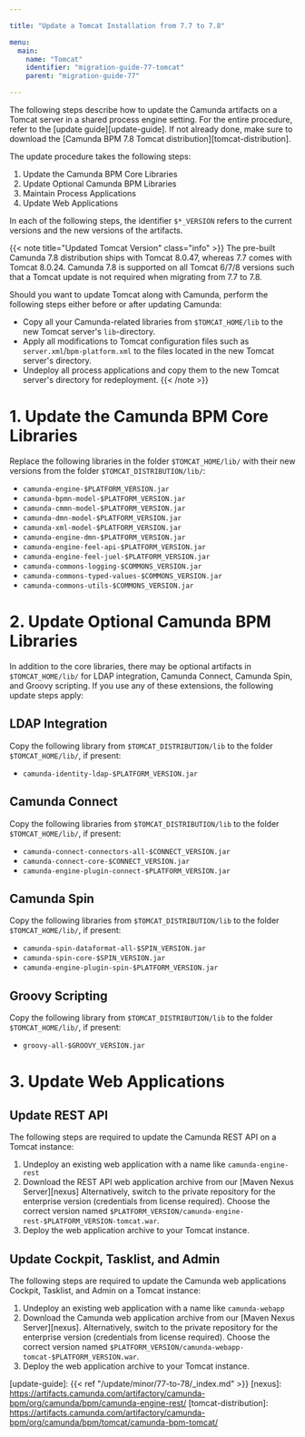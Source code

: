 ```yaml
---

title: "Update a Tomcat Installation from 7.7 to 7.8"

menu:
  main:
    name: "Tomcat"
    identifier: "migration-guide-77-tomcat"
    parent: "migration-guide-77"

---
```


The following steps describe how to update the Camunda artifacts on a Tomcat server in a shared process engine setting. 
For the entire procedure, refer to the [update guide][update-guide]. If not already done, make sure to download the 
[Camunda BPM 7.8 Tomcat distribution][tomcat-distribution].

The update procedure takes the following steps:

1. Update the Camunda BPM Core Libraries
2. Update Optional Camunda BPM Libraries
3. Maintain Process Applications
4. Update Web Applications

In each of the following steps, the identifier `$*_VERSION` refers to the current versions and the new versions of the artifacts.

{{< note title="Updated Tomcat Version" class="info" >}}
The pre-built Camunda 7.8 distribution ships with Tomcat 8.0.47, whereas 7.7 comes with Tomcat 8.0.24. Camunda 7.8 is 
supported on all Tomcat 6/7/8 versions such that a Tomcat update is not required when migrating from 7.7 to 7.8.

Should you want to update Tomcat along with Camunda, perform the following steps either before or after updating Camunda:

* Copy all your Camunda-related libraries from `$TOMCAT_HOME/lib` to the new Tomcat server's `lib`-directory.
* Apply all modifications to Tomcat configuration files such as `server.xml`/`bpm-platform.xml` to the files located in the new Tomcat server's directory.
* Undeploy all process applications and copy them to the new Tomcat server's directory for redeployment.
{{< /note >}}

# 1. Update the Camunda BPM Core Libraries

Replace the following libraries in the folder `$TOMCAT_HOME/lib/` with their new versions from the folder `$TOMCAT_DISTRIBUTION/lib/`:

* `camunda-engine-$PLATFORM_VERSION.jar`
* `camunda-bpmn-model-$PLATFORM_VERSION.jar`
* `camunda-cmmn-model-$PLATFORM_VERSION.jar`
* `camunda-dmn-model-$PLATFORM_VERSION.jar`
* `camunda-xml-model-$PLATFORM_VERSION.jar`
* `camunda-engine-dmn-$PLATFORM_VERSION.jar`
* `camunda-engine-feel-api-$PLATFORM_VERSION.jar`
* `camunda-engine-feel-juel-$PLATFORM_VERSION.jar`
* `camunda-commons-logging-$COMMONS_VERSION.jar`
* `camunda-commons-typed-values-$COMMONS_VERSION.jar`
* `camunda-commons-utils-$COMMONS_VERSION.jar`

# 2. Update Optional Camunda BPM Libraries

In addition to the core libraries, there may be optional artifacts in `$TOMCAT_HOME/lib/` for LDAP integration, Camunda Connect, Camunda Spin, and Groovy scripting. If you use any of these extensions, the following update steps apply:

## LDAP Integration

Copy the following library from `$TOMCAT_DISTRIBUTION/lib` to the folder `$TOMCAT_HOME/lib/`, if present:

* `camunda-identity-ldap-$PLATFORM_VERSION.jar`

## Camunda Connect

Copy the following libraries from `$TOMCAT_DISTRIBUTION/lib` to the folder `$TOMCAT_HOME/lib/`, if present:

* `camunda-connect-connectors-all-$CONNECT_VERSION.jar`
* `camunda-connect-core-$CONNECT_VERSION.jar`
* `camunda-engine-plugin-connect-$PLATFORM_VERSION.jar`

## Camunda Spin

Copy the following libraries from `$TOMCAT_DISTRIBUTION/lib` to the folder `$TOMCAT_HOME/lib/`, if present:

* `camunda-spin-dataformat-all-$SPIN_VERSION.jar`
* `camunda-spin-core-$SPIN_VERSION.jar`
* `camunda-engine-plugin-spin-$PLATFORM_VERSION.jar`

## Groovy Scripting

Copy the following library from `$TOMCAT_DISTRIBUTION/lib` to the folder `$TOMCAT_HOME/lib/`, if present:

* `groovy-all-$GROOVY_VERSION.jar`

# 3. Update Web Applications

## Update REST API

The following steps are required to update the Camunda REST API on a Tomcat instance:

1. Undeploy an existing web application with a name like `camunda-engine-rest`
2. Download the REST API web application archive from our [Maven Nexus Server][nexus] Alternatively, switch to the private repository for the enterprise version (credentials from license required). Choose the correct version named `$PLATFORM_VERSION/camunda-engine-rest-$PLATFORM_VERSION-tomcat.war`.
3. Deploy the web application archive to your Tomcat instance.

## Update Cockpit, Tasklist, and Admin

The following steps are required to update the Camunda web applications Cockpit, Tasklist, and Admin on a Tomcat instance:

1. Undeploy an existing web application with a name like `camunda-webapp`
2. Download the Camunda web application archive from our [Maven Nexus Server][nexus]. Alternatively, switch to the private repository for the enterprise version (credentials from license required). Choose the correct version named `$PLATFORM_VERSION/camunda-webapp-tomcat-$PLATFORM_VERSION.war`.
3. Deploy the web application archive to your Tomcat instance.

[update-guide]: {{< ref "/update/minor/77-to-78/_index.md" >}}
[nexus]: https://artifacts.camunda.com/artifactory/camunda-bpm/org/camunda/bpm/camunda-engine-rest/
[tomcat-distribution]: https://artifacts.camunda.com/artifactory/camunda-bpm/org/camunda/bpm/tomcat/camunda-bpm-tomcat/